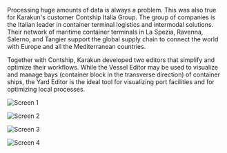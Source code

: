 Processing huge amounts of data is always a problem. This was also true for Karakun's customer Contship Italia Group. 
The group of companies is the Italian leader in container terminal logistics and intermodal solutions. Their 
network of maritime container terminals in La Spezia, Ravenna, Salerno, and Tangier support the global supply 
chain to connect the world with Europe and all the Mediterranean countries.

Together with Contship, Karakun developed two editors that simplify and optimize their workflows. While the Vessel
Editor may be used to visualize and manage bays (container block in the transverse direction) of container ships, 
the Yard Editor is the ideal tool for visualizing port facilities and for optimizing local processes.  

![Screen 1](screen1.jpg)

![Screen 2](screen2.jpg)

![Screen 3](screen3.jpg)

![Screen 4](screen4.jpg)